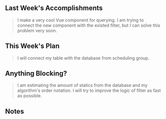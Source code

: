 ## Last Week's Accomplishments

> I make a very cool Vue component for querying. I am trying to connect the new component with the existed filter, but I can solve this problem very soon. 


## This Week's Plan

> I will connect my table with the database from scheduling group.

## Anything Blocking?

> I am estimating the amount of statics from the database and my algorithm's order notation. I will try to improve the logic of filter as fast as possible.

## Notes

> 
